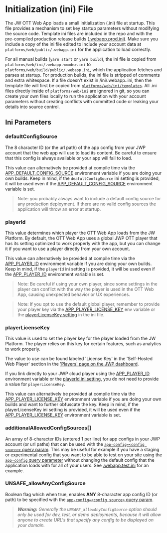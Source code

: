 # Initialization (ini) File

The JW OTT Web App loads a small initialization (.ini) file at startup. This file provides a mechanism to set key startup parameters without modifying the source code.
Template ini files are included in the repo and with the pre-compiled production release builds ([.webapp.prod.ini](/web/ini/templates/.webapp.prod.ini)).
Make sure you include a copy of the ini file edited to include your account data at `platforms/web/public/.webapp.ini` for the application to load correctly.

For all manual builds (`yarn start` or `yarn build`), the ini file is copied from `platforms/web/ini/.webapp.<mode>.ini` to `platforms/web/build/public/.webapp.ini`, which the application fetches and parses at startup. For production builds, the ini file is stripped of comments and extra whitespace.
If a file doesn't exist in /ini/.webapp.<mode>.ini, then the template file will first be copied from [`platforms/web/ini/templates`](../platforms/web/ini/templates).
All .ini files directly inside of `platforms/web/ini` are ignored in git, so you can create your own files locally to run the application with your account parameters without creating conflicts with committed code or leaking your details into source control.

## Ini Parameters

### defaultConfigSource

The 8 character ID (or the url path) of the app config from your JWP account that the web app will use to load its content. Be careful to ensure that this config is always available or your app will fail to load.

This value can alternatively be provided at compile time via the [APP_DEFAULT_CONFIG_SOURCE](build-from-source.md#app_default_config_source) environment variable if you are doing your own builds.
Keep in mind, if the `deafultConfigSource` ini setting is provided, it will be used even if the [APP_DEFAULT_CONFIG_SOURCE](build-from-source.md#app_default_config_source) environment variable is set.

> Note: you probably always want to include a default config source for any production deployment. If there are no valid config sources the application will throw an error at startup.

### playerId

This value determines which player the OTT Web App loads from the JW Platform.
By default, the OTT Web App uses a global JWP OTT player that has its setting optimized to work properly with the app, but you can change it if you want to use a player directly from your own account.

This value can alternatively be provided at compile time via the [APP_PLAYER_ID](build-from-source.md#app_player_id) environment variable if you are doing your own builds.
Keep in mind, if the `playerId` ini setting is provided, it will be used even if the [APP_PLAYER_ID](build-from-source.md#app_player_id) environment variable is set.

> Note: Be careful if using your own player, since some settings in the player can conflict with the way the player is used in the OTT Web App, causing unexpected behavior or UX experiences.

> Note: If you opt to use the default global player, remember to provide your player key via the [APP_PLAYER_LICENSE_KEY](build-from-source.md#app_player_license_key) env variable or the [playerLicenseKey setting](initialization-file.md#playerLicenseKey) in the ini file.

### playerLicenseKey

This value is used to set the player key for the player loaded from the JW Platform.
The player relies on this key for certain features, such as analytics to work properly.

The value to use can be found labeled 'License Key' in the 'Self-Hosted Web Player' section in the ['Players' page on the JWP dashboard](https://dashboard.jwplayer.com/p/players).

If you link directly to your JWP cloud player using the [APP_PLAYER_ID](build-from-source.md#app_player_id) environment variable or the [playerId ini setting](initialization-file.md#playerid), you do not need to provide a value for `playerLicenseKey`.

This value can alternatively be provided at compile time via the [APP_PLAYER_LICENSE_KEY](build-from-source.md#APP_PLAYER_LICENSE_KEY) environment variable if you are doing your own builds and want to further obfuscate the key.
Keep in mind, if the playerLicenseKey ini setting is provided, it will be used even if the [APP_PLAYER_LICENSE_KEY](build-from-source.md#app_player_license_key) environment variable is set.

### additionalAllowedConfigSources[]

An array of 8-character IDs (entered 1 per line) for app configs in your JWP account (or url paths) that can be used with the [`app-config=<config source>` query param](configuration.md#switching-between-app-configs).
This may be useful for example if you have a staging or experimental config that you want to be able to test on your site using the [`app-config` query parameter](configuration.md#switching-between-app-configs) without changing the default config that the application loads with for all of your users.
See [.webapp.test.ini](/web/ini/templates/.webapp.test.ini) for an example.

### UNSAFE_allowAnyConfigSource

Boolean flag which when true, enables **ANY** 8-character app config ID (or path) to be specified with the [`app-config=<config source>` query param](configuration.md#switching-between-app-configs).

> _**Warning:** Generally the `UNSAFE_allowAnyConfigSource` option should only be used for dev, test, or demo deployments, because it will allow anyone to create URL's that specify any config to be displayed on your domain._
